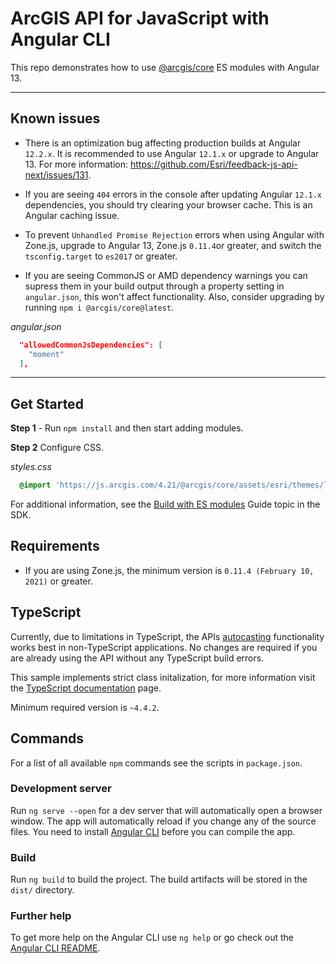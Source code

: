 # ArcGIS API for JavaScript with Angular CLI

This repo demonstrates how to use [@arcgis/core](https://www.npmjs.com/package/@arcgis/core) ES modules with Angular 13. 

---
## Known issues

* There is an optimization bug affecting production builds at Angular `12.2.x`. It is recommended to use Angular `12.1.x` or upgrade to Angular 13. For more information: https://github.com/Esri/feedback-js-api-next/issues/131.

* If you are seeing `404` errors in the console after updating Angular `12.1.x` dependencies, you should try clearing your browser cache. This is an Angular caching issue. 

* To prevent `Unhandled Promise Rejection` errors when using Angular with Zone.js, upgrade to Angular 13, Zone.js `0.11.4`or greater, and switch the `tsconfig.target` to `es2017` or greater.

* If you are seeing CommonJS or AMD dependency warnings you can supress them in your build output through a property setting in `angular.json`, this won't affect functionality. Also, consider upgrading by running `npm i @arcgis/core@latest`.

*angular.json*

```json
  "allowedCommonJsDependencies": [
    "moment"
  ],
```
---

## Get Started

**Step 1** - Run `npm install` and then start adding modules.

**Step 2** Configure CSS.

*styles.css*

```css
  @import 'https://js.arcgis.com/4.21/@arcgis/core/assets/esri/themes/light/main.css';
```

For additional information, see the [Build with ES modules](https://developers.arcgis.com/javascript/latest/es-modules/) Guide topic in the SDK.

## Requirements

* If you are using Zone.js, the minimum version is `0.11.4 (February 10, 2021)` or greater.

## TypeScript

Currently, due to limitations in TypeScript, the APIs [autocasting](https://developers.arcgis.com/javascript/latest/programming-patterns/#autocasting) functionality works best in non-TypeScript applications. No changes are required if you are already using the API without any TypeScript build errors.

This sample implements strict class initalization, for more information visit the [TypeScript documentation](https://www.typescriptlang.org/docs/handbook/release-notes/typescript-2-7.html#strict-class-initialization) page.

Minimum required version is `~4.4.2`.

## Commands

For a list of all available `npm` commands see the scripts in `package.json`. 

### Development server

Run `ng serve --open` for a dev server that will automatically open a browser window. The app will automatically reload if you change any of the source files. You need to install [Angular CLI](https://cli.angular.io/) before you can compile the app. 

### Build

Run `ng build` to build the project. The build artifacts will be stored in the `dist/` directory. 

### Further help

To get more help on the Angular CLI use `ng help` or go check out the [Angular CLI README](https://github.com/angular/angular-cli/blob/master/README.md).
